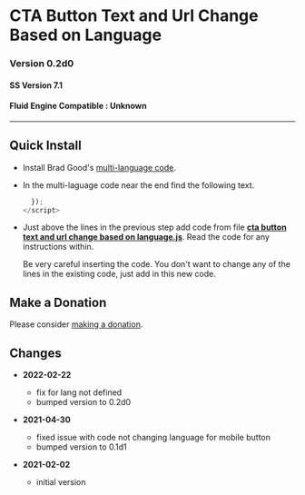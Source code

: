 # CTA Button Text and Url Change Based on Language

### Version 0.2d0

#### SS Version 7.1

#### Fluid Engine Compatible : Unknown

---

## Quick Install

* Install Brad Good's [multi-language code](https://www.bradgood.net/articles/multi-language-content-on-any-squarespace-template).

* In the multi-laguage code near the end find the following text.
  ```javascript
    });
  </script>
  ```
  
* Just above the lines in the previous step add code from file
  **[cta button text and url change based on language.js](cta%20button%20text%20and%20url%20change%20based%20on%20language.js#L1)**.
  Read the code for any instructions within.
  
  Be very careful inserting the code. You don't want to change any of the lines
  in the existing code, just add in this new code.

## Make a Donation

Please consider [making a donation](https://github.com/tomsWebConsulting/twcsl#make-a-donation).

## Changes

* **2022-02-22**

  * fix for lang not defined
  * bumped version to 0.2d0
  
* **2021-04-30**

  * fixed issue with code not changing language for mobile button
  * bumped version to 0.1d1
  
* **2021-02-02**

  * initial version
